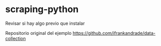 # scraping-python

Revisar si hay algo previo que instalar

Repositorio original del ejemplo
  https://github.com/ifrankandrade/data-collection
